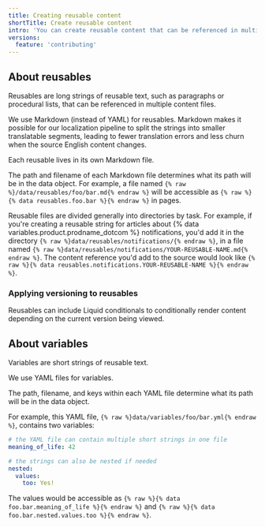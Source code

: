 ```yaml
---
title: Creating reusable content
shortTitle: Create reusable content
intro: 'You can create reusable content that can be referenced in multiple content files.'
versions:
  feature: 'contributing'
---
```


## About reusables

Reusables are long strings of reusable text, such as paragraphs or procedural lists, that can be referenced in multiple content files.

We use Markdown (instead of YAML) for reusables. Markdown makes it possible for our localization pipeline to split the strings into smaller translatable segments, leading to fewer translation errors and less churn when the source English content changes.

Each reusable lives in its own Markdown file.

The path and filename of each Markdown file determines what its path will be in the data object. For example, a file named `{% raw %}/data/reusables/foo/bar.md{% endraw %}` will be accessible as `{% raw %}{% data reusables.foo.bar %}{% endraw %}` in pages.

Reusable files are divided generally into directories by task. For example, if you're creating a reusable string for articles about {% data variables.product.prodname_dotcom %} notifications, you'd add it in the directory `{% raw %}data/reusables/notifications/{% endraw %}`, in a file named `{% raw %}data/reusables/notifications/YOUR-REUSABLE-NAME.md{% endraw %}`. The content reference you'd add to the source would look like `{% raw %}{% data reusables.notifications.YOUR-REUSABLE-NAME %}{% endraw %}`.

### Applying versioning to reusables

Reusables can include Liquid conditionals to conditionally render content depending on the current version being viewed. <!-- For more information, see "[AUTOTITLE](/contributing/syntax-and-versioning-for-github-docs/using-markdown-and-liquid-in-github-docs)." -->

## About variables

Variables are short strings of reusable text.

We use YAML files for variables.

The path, filename, and keys within each YAML file determine what its path will be in the data object.

For example, this YAML file, `{% raw %}data/variables/foo/bar.yml{% endraw %}`, contains two variables:

```yaml
# the YAML file can contain multiple short strings in one file
meaning_of_life: 42

# the strings can also be nested if needed
nested:
  values:
    too: Yes!
```

The values would be accessible as `{% raw %}{% data foo.bar.meaning_of_life %}{% endraw %}` and `{% raw %}{% data foo.bar.nested.values.too %}{% endraw %}`.
